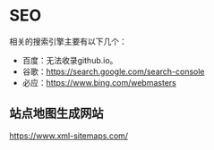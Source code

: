 # SEO
相关的搜索引擎主要有以下几个：
- 百度：无法收录github.io。
- 谷歌：https://search.google.com/search-console
- 必应：https://www.bing.com/webmasters

## 站点地图生成网站
https://www.xml-sitemaps.com/

